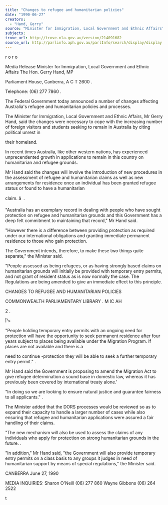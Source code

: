 ```yaml
---
title: "Changes to refugee and humanitarian policies"
date: "1990-06-27"
creators:
  - "Hand, Gerry"
source: "Minister for Immigration, Local Government and Ethnic Affairs"
subjects:
trove_url: http://trove.nla.gov.au/version/214091682
source_url: http://parlinfo.aph.gov.au/parlInfo/search/display/display.w3p;query=Id%3A%22media/pressrel/HPR08021908%22
---
```


 r o r o

 Media Release Minister for Immigration, Local Government and Ethnic Affairs The Hon. Gerry Hand, MP

 Parliament House, Canberra, A C T 2600  .

 Telephone: (06) 277 7860 .

 The Federal Government today announced a number of changes  affecting Australia's refugee and humanitarian policies and  processes.

 The Minister for Immigration, Local Government and Ethnic  Affairs, Mr Gerry Hand, said the changes were necessary to cope  with the increasing number of foreign visitors and students  seeking to remain in Australia by citing political unrest in 

 their homeland.

 In recent times Australia, like other western nations, has  experienced unprecendented growth in applications to remain in  this country on humanitarian and refugee grounds.

 Mr Hand said the changes will involve the introduction of new  procedures in the assessment of refugee and humanitarian claims  as well as new arrangements for residence once an individual has  been granted refugee status or found to have a humanitarian 

 claim. â   .

 "Australia has an exemplary record in dealing with people who  have sought protection on refugee and humanitarian grounds and  this Government has a deep felt commitment to maintaining that  record," Mr Hand said.

 "However there is a difference between providing protection as  required under our international obligations and granting  immediate permanent residence to those who gain protection.

 The Government intends, therefore, to make these two things  quite separate," the Minister said.

 "People assessed as being refugees, or as having strongly based  claims on humanitarian grounds will initially be provided with  temporary entry permits, and not grant of resident status as is  now normally the case.  The Regulations are being amended to give  an immediate effect to this principle.

 CHANGES TO REFUGEE AND HUMANITARIAN POLICIES

 COMMONWEALTH PARLIAMENTARY LIBRARY  . M IC  AH

 2 .

 Î¹>

 "People holding temporary entry permits with an ongoing need for  protection will have the opportunity to seek permanent residence  after four years subject to places being available under the  Migration Program. If places are not available and there is a 

 need to continue -protection they will be able to seek a further  temporary entry permit." .

 Mr Hand said the Government is proposing to amend the Migration  Act to give refugee determination a sound base in domestic law,  whereas it has previously been covered by international treaty  alone.'

 "In doing so we are looking to ensure natural justice and  guarantee fairness to all applicants." .

 The Minister added that the DORS processes would be reviewed so  as to expand their capacity to handle a larger number of cases  while also ensuring that refugee and humanitarian applications  were assured a fair handling of their claims.

 "The new mechanism will also be used to assess the claims of any  individuals who apply for protection on strong humanitarian  grounds in the future. .

 "In addition," Mr Hand said, "the Government will also provide  temporary entry permits on a class basis to any groups it judges  in need of humanitarian support by means of special regulations,"  the Minister said.

 CANBERRA  June 27, 1990

 MEDIA INQUIRIES: Sharon O'Neill (06) 277 860  Wayne Gibbons (06) 264 2522

 t

